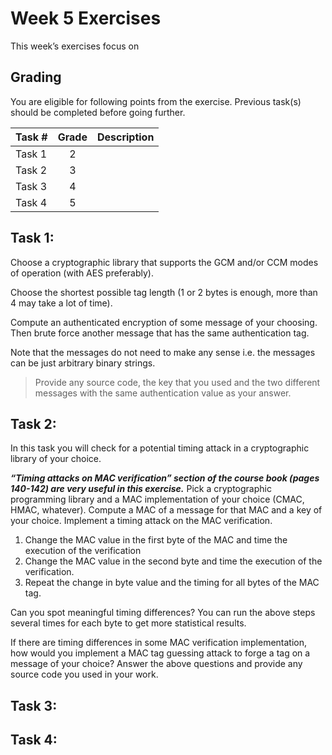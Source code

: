 # Week 5 Exercises

This week’s exercises focus on 

## Grading

You are eligible for following points from the exercise. Previous task(s) should be completed before going further.

Task #|Grade|Description|
-----|:---:|-----------|
Task 1 | 2 | 
Task 2 | 3 | 
Task 3 | 4 | 
Task 4 | 5 | 

## Task 1: 

Choose a cryptographic library that supports the GCM and/or CCM modes of operation (with AES preferably). 

Choose the shortest possible tag length (1 or 2 bytes is enough, more than 4 may take a lot of time).

Compute an authenticated encryption of some message of your choosing. Then brute force another message that has the same authentication tag. 

Note that the messages do not need to make any sense i.e. the messages can be just arbitrary binary strings.

> Provide any source code, the key that you used and the two different messages with the same authentication value as your answer. 


## Task 2: 
In this task you will check for a potential timing attack in a cryptographic library of your choice.

***“Timing attacks on MAC verification” section of the course book (pages 140-142)  are very useful in this exercise.***
Pick a cryptographic programming library and a MAC implementation of your choice (CMAC, HMAC, whatever). Compute a MAC of a message for that MAC and a key of your choice.
Implement a timing attack on the MAC verification.

1. Change the MAC value in the first byte of the MAC and time the execution of the verification
2. Change the MAC value in the second byte and time the execution of the verification.
3. Repeat the change in byte value and the timing for all bytes of the MAC tag.

Can you spot meaningful timing differences? You can run the above steps several times for each byte to get more statistical results. 

If there are timing differences in some MAC verification implementation, how would you implement a MAC tag guessing attack to forge a tag on a message of your choice? 
Answer the above questions and provide any source code you used in your work.


## Task 3:

## Task 4: 
